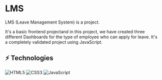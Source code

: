 # LMS
LMS (Leave Management System) is a project.

It's a basic frontend projectand in this project, we have created three different Dashboards for the type of employee who can apply for leave. 
It's a completely validated project using JavaScript.

## ⚡ Technologies 

![HTML5](https://img.shields.io/badge/-HTML5-E34F26?style=flat-square&logo=html5&logoColor=white)
![CSS3](https://img.shields.io/badge/-CSS3-1572B6?style=flat-square&logo=css3)
![JavaScript](https://img.shields.io/badge/-JavaScript-black?style=flat-square&logo=javascript)


